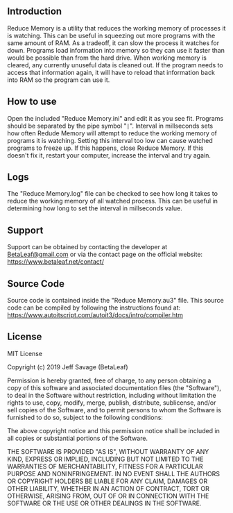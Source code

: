 ## Introduction ##
Reduce Memory is a utility that reduces the working memory of processes it is watching. This can be useful in squeezing out more programs with the same amount of RAM. As a tradeoff, it can slow the process it watches for down. Programs load information into memory so they can use it faster than would be possible than from the hard drive. When working memory is cleared, any currently unuseful data is cleaned out. If the program needs to access that information again, it will have to reload that information back into RAM so the program can use it.

## How to use ##
Open the included "Reduce Memory.ini" and edit it as you see fit. Programs should be separated by the pipe symbol "```|```". Interval in millseconds sets how often Redude Memory will attempt to reduce the working memory of programs it is watching. Setting this interval too low can cause watched programs to freeze up. If this happens, close Reduce Memory. If this doesn't fix it, restart your computer, increase the interval and try again. 

## Logs ## 
The "Reduce Memory.log" file can be checked to see how long it takes to reduce the working memory of all watched process. This can be useful in determining how long to set the interval in millseconds value.

## Support ## 
Support can be obtained by contacting the developer at BetaLeaf@gmail.com or via the contact page on the official website: https://www.betaleaf.net/contact/

## Source Code ##
Source code is contained inside the "Reduce Memory.au3" file. This source code can be compiled by following the instructions found at: https://www.autoitscript.com/autoit3/docs/intro/compiler.htm

## License ## 
MIT License

Copyright (c) 2019 Jeff Savage (BetaLeaf)

Permission is hereby granted, free of charge, to any person obtaining a copy
of this software and associated documentation files (the "Software"), to deal
in the Software without restriction, including without limitation the rights
to use, copy, modify, merge, publish, distribute, sublicense, and/or sell
copies of the Software, and to permit persons to whom the Software is
furnished to do so, subject to the following conditions:

The above copyright notice and this permission notice shall be included in all
copies or substantial portions of the Software.

THE SOFTWARE IS PROVIDED "AS IS", WITHOUT WARRANTY OF ANY KIND, EXPRESS OR
IMPLIED, INCLUDING BUT NOT LIMITED TO THE WARRANTIES OF MERCHANTABILITY,
FITNESS FOR A PARTICULAR PURPOSE AND NONINFRINGEMENT. IN NO EVENT SHALL THE
AUTHORS OR COPYRIGHT HOLDERS BE LIABLE FOR ANY CLAIM, DAMAGES OR OTHER
LIABILITY, WHETHER IN AN ACTION OF CONTRACT, TORT OR OTHERWISE, ARISING FROM,
OUT OF OR IN CONNECTION WITH THE SOFTWARE OR THE USE OR OTHER DEALINGS IN THE
SOFTWARE.
